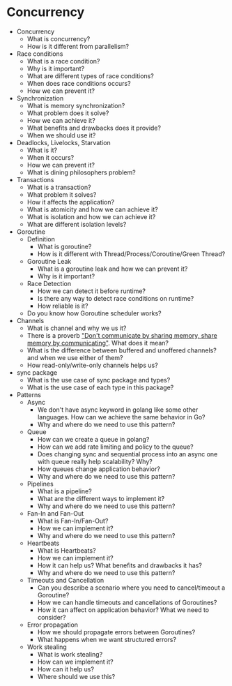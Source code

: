 # Concurrency

* Concurrency
  * What is concurrency?
  * How is it different from parallelism?
* Race conditions
  * What is a race condition?
  * Why is it important?
  * What are different types of race conditions?
  * When does race conditions occurs?
  * How we can prevent it?
* Synchronization
  * What is memory synchronization?
  * What problem does it solve?
  * How we can achieve it?
  * What benefits and drawbacks does it provide?
  * When we should use it?
* Deadlocks, Livelocks, Starvation
  * What is it?
  * When it occurs?
  * How we can prevent it?
  * What is dining philosophers problem?
* Transactions
  * What is a transaction?
  * What problem it solves?
  * How it affects the application?
  * What is atomicity and how we can achieve it?
  * What is isolation and how we can achieve it?
  * What are different isolation levels?
* Goroutine
  * Definition
    * What is goroutine?
    * How is it different with Thread/Process/Coroutine/Green Thread?
  * Goroutine Leak
    * What is a goroutine leak and how we can prevent it?
    * Why is it important?
  * Race Detection
    * How we can detect it before runtime?
    * Is there any way to detect race conditions on runtime?
    * How reliable is it?
  * Do you know how Goroutine scheduler works?
* Channels
  * What is channel and why we us it?
  * There is a proverb ["Don't communicate by sharing memory, share memory by communicating"](http://go-proverbs.github.io). What does it mean?
  * What is the difference between buffered and unoffered channels? and when we use either of them?
  * How read-only/write-only channels helps us?
* sync package
  * What is the use case of sync package and types?
  * What is the use case of each type in this package?
* Patterns
  * Async
    * We don't have async keyword in golang like some other languages. How can we achieve the same behavior in Go?
    * Why and where do we need to use this pattern?
  * Queue
    * How can we create a queue in golang?
    * How can we add rate limiting and policy to the queue?
    * Does changing sync and sequential process into an async one with queue really help scalability? Why?
    * How queues change application behavior?
    * Why and where do we need to use this pattern?
  * Pipelines
    * What is a pipeline?
    * What are the different ways to implement it?
    * Why and where do we need to use this pattern?
  * Fan-In and Fan-Out
    * What is Fan-In/Fan-Out?
    * How we can implement it?
    * Why and where do we need to use this pattern?
  * Heartbeats
    * What is Heartbeats?
    * How we can implement it?
    * How it can help us? What benefits and drawbacks it has?
    * Why and where do we need to use this pattern?
  * Timeouts and Cancellation
    * Can you describe a scenario where you need to cancel/timeout a Goroutine?
    * How we can handle timeouts and cancellations of Goroutines?
    * How it can affect on application behavior? What we need to consider?
  * Error propagation
    * How we should propagate errors between Goroutines?
    * What happens when we want structured errors?
  * Work stealing
    * What is work stealing?
    * How can we implement it?
    * How can it help us?
    * Where should we use this?
